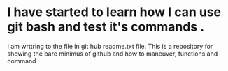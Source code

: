 # I have started to learn how I can use git bash and test it's commands .
I am wrttring to the file in git hub readme.txt file. This is a repository for
showing the bare minimus of github and how to maneuver, functions and command

